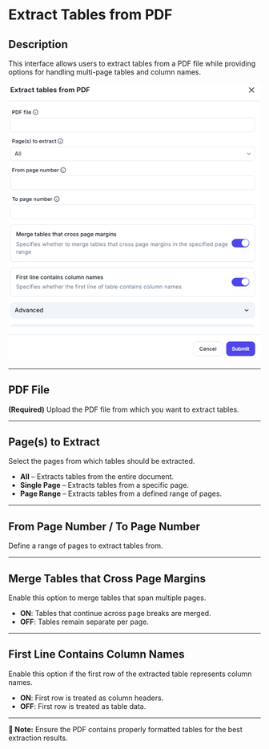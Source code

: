 # Extract Tables from PDF  

## **Description**

This interface allows users to extract tables from a PDF file while providing options for handling multi-page tables and column names.

![alt text](../../assests/app-integrations/assests%20pdf/extract-table-from-pdf.png)

---

## PDF File

**(Required)** Upload the PDF file from which you want to extract tables.  

---

## Page(s) to Extract

Select the pages from which tables should be extracted.

- **All** – Extracts tables from the entire document.  
- **Single Page** – Extracts tables from a specific page.  
- **Page Range** – Extracts tables from a defined range of pages.  

---

## From Page Number / To Page Number

Define a range of pages to extract tables from.  

---

## Merge Tables that Cross Page Margins

Enable this option to merge tables that span multiple pages.

- **ON**: Tables that continue across page breaks are merged.
- **OFF**: Tables remain separate per page.  

---

## First Line Contains Column Names

Enable this option if the first row of the extracted table represents column names.

- **ON**: First row is treated as column headers.
- **OFF**: First row is treated as table data.  

---

**🔔 Note:** Ensure the PDF contains properly formatted tables for the best extraction results.
